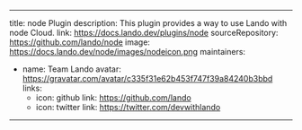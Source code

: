 
---
title: node Plugin
description: This plugin provides a way to use Lando with node Cloud.
link: https://docs.lando.dev/plugins/node
sourceRepository: https://github.com/lando/node
image: https://docs.lando.dev/node/images/nodeicon.png
maintainers:
  - name: Team Lando
    avatar: https://gravatar.com/avatar/c335f31e62b453f747f39a84240b3bbd
    links:
      - icon: github
        link: https://github.com/lando
      - icon: twitter
        link: https://twitter.com/devwithlando
---

